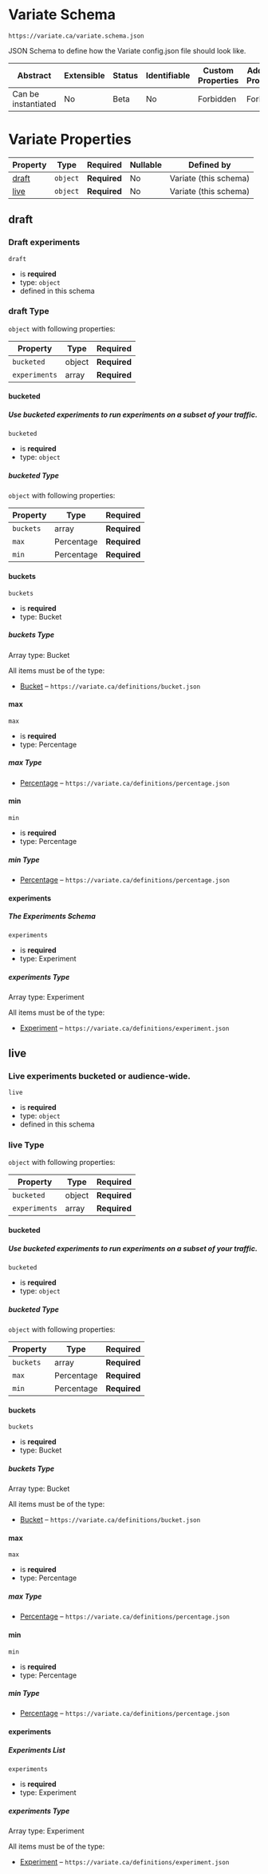 # Variate Schema

```
https://variate.ca/variate.schema.json
```

JSON Schema to define how the Variate config.json file should look like.

| Abstract            | Extensible | Status | Identifiable | Custom Properties | Additional Properties | Defined In                                 |
| ------------------- | ---------- | ------ | ------------ | ----------------- | --------------------- | ------------------------------------------ |
| Can be instantiated | No         | Beta   | No           | Forbidden         | Forbidden             | [variate.schema.json](variate.schema.json) |

# Variate Properties

| Property        | Type     | Required     | Nullable | Defined by            |
| --------------- | -------- | ------------ | -------- | --------------------- |
| [draft](#draft) | `object` | **Required** | No       | Variate (this schema) |
| [live](#live)   | `object` | **Required** | No       | Variate (this schema) |

## draft

### Draft experiments

`draft`

- is **required**
- type: `object`
- defined in this schema

### draft Type

`object` with following properties:

| Property      | Type   | Required     |
| ------------- | ------ | ------------ |
| `bucketed`    | object | **Required** |
| `experiments` | array  | **Required** |

#### bucketed

##### Use bucketed experiments to run experiments on a subset of your traffic.

`bucketed`

- is **required**
- type: `object`

##### bucketed Type

`object` with following properties:

| Property  | Type       | Required     |
| --------- | ---------- | ------------ |
| `buckets` | array      | **Required** |
| `max`     | Percentage | **Required** |
| `min`     | Percentage | **Required** |

#### buckets

`buckets`

- is **required**
- type: Bucket

##### buckets Type

Array type: Bucket

All items must be of the type:

- [Bucket](definitions/bucket.schema.md) – `https://variate.ca/definitions/bucket.json`

#### max

`max`

- is **required**
- type: Percentage

##### max Type

- [Percentage](definitions/percentage.schema.md) – `https://variate.ca/definitions/percentage.json`

#### min

`min`

- is **required**
- type: Percentage

##### min Type

- [Percentage](definitions/percentage.schema.md) – `https://variate.ca/definitions/percentage.json`

#### experiments

##### The Experiments Schema

`experiments`

- is **required**
- type: Experiment

##### experiments Type

Array type: Experiment

All items must be of the type:

- [Experiment](definitions/experiment.schema.md) – `https://variate.ca/definitions/experiment.json`

## live

### Live experiments bucketed or audience-wide.

`live`

- is **required**
- type: `object`
- defined in this schema

### live Type

`object` with following properties:

| Property      | Type   | Required     |
| ------------- | ------ | ------------ |
| `bucketed`    | object | **Required** |
| `experiments` | array  | **Required** |

#### bucketed

##### Use bucketed experiments to run experiments on a subset of your traffic.

`bucketed`

- is **required**
- type: `object`

##### bucketed Type

`object` with following properties:

| Property  | Type       | Required     |
| --------- | ---------- | ------------ |
| `buckets` | array      | **Required** |
| `max`     | Percentage | **Required** |
| `min`     | Percentage | **Required** |

#### buckets

`buckets`

- is **required**
- type: Bucket

##### buckets Type

Array type: Bucket

All items must be of the type:

- [Bucket](definitions/bucket.schema.md) – `https://variate.ca/definitions/bucket.json`

#### max

`max`

- is **required**
- type: Percentage

##### max Type

- [Percentage](definitions/percentage.schema.md) – `https://variate.ca/definitions/percentage.json`

#### min

`min`

- is **required**
- type: Percentage

##### min Type

- [Percentage](definitions/percentage.schema.md) – `https://variate.ca/definitions/percentage.json`

#### experiments

##### Experiments List

`experiments`

- is **required**
- type: Experiment

##### experiments Type

Array type: Experiment

All items must be of the type:

- [Experiment](definitions/experiment.schema.md) – `https://variate.ca/definitions/experiment.json`
